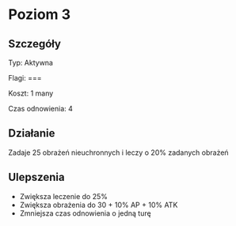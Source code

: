 # Poziom 3

## Szczegóły

Typ: Aktywna

Flagi: ===

Koszt: 1 many

Czas odnowienia: 4

## Działanie

Zadaje 25 obrażeń nieuchronnych i leczy o 20% zadanych obrażeń

## Ulepszenia

* Zwiększa leczenie do 25%
* Zwiększa obrażenia do 30 + 10% AP + 10% ATK
* Zmniejsza czas odnowienia o jedną turę
